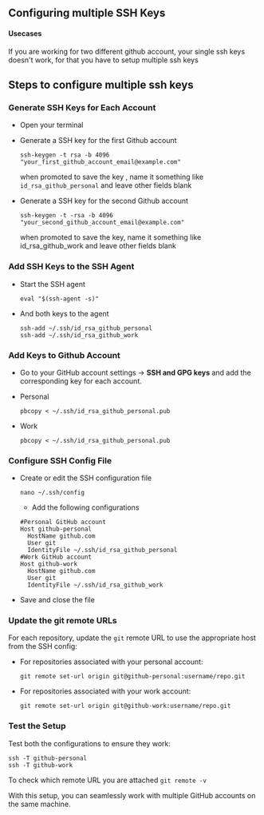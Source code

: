 ## Configuring multiple SSH Keys

#### Usecases

If you are working for two different github account, your single ssh keys doesn't work, for that you have to setup multiple ssh keys

## Steps to configure multiple ssh keys

### Generate SSH Keys for Each Account

- Open your terminal
- Generate a SSH key for the first Github account

  ```
  ssh-keygen -t rsa -b 4096 "your_first_github_account_email@example.com"
  ```

  when promoted to save the key , name it something like ` id_rsa_github_personal` and leave other fields blank

- Generate a SSH key for the second Github account

  ```
  ssh-keygen -t -rsa -b 4096 "your_second_github_account_email@example.com"
  ```

  when promoted to save the key, name it something like id_rsa_github_work and leave other fields blank

### Add SSH Keys to the SSH Agent

- Start the SSH agent

  ```
  eval "$(ssh-agent -s)"
  ```

- And both keys to the agent

  ```
  ssh-add ~/.ssh/id_rsa_github_personal
  ssh-add ~/.ssh/id_rsa_github_work
  ```

### Add Keys to Github Account

- Go to your GitHub account settings → **SSH and GPG keys** and add the corresponding key for each account.
- Personal

  ```
  pbcopy < ~/.ssh/id_rsa_github_personal.pub
  ```

- Work

  ```
  pbcopy < ~/.ssh/id_rsa_github_personal.pub
  ```

### Configure SSH Config File

- Create or edit the SSH configuration file

  ```
  nano ~/.ssh/config
  ```

  - Add the following configurations

  ```
  #Personal GitHub account
  Host github-personal
    HostName github.com
    User git
    IdentityFile ~/.ssh/id_rsa_github_personal
  #Work GitHub account
  Host github-work
    HostName github.com
    User git
    IdentityFile ~/.ssh/id_rsa_github_work
  ```

- Save and close the file

### Update the git remote URLs

For each repository, update the `git` remote URL to use the appropriate host from the SSH config:

- For repositories associated with your personal account:

  ```
  git remote set-url origin git@github-personal:username/repo.git
  ```

- For repositories associated with your work account:

  ```
  git remote set-url origin git@github-work:username/repo.git
  ```

### Test the Setup

Test both the configurations to ensure they work:

```
ssh -T github-personal
ssh -T github-work
```

To check which remote URL you are attached `git remote -v`

With this setup, you can seamlessly work with multiple GitHub accounts on the same machine.
